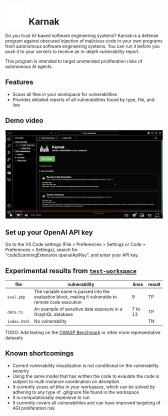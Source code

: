 <img align="left" src="./webview/logo.png" width="75">

# Karnak

Do you trust AI-based software engineering systems? Karnak is a defense program against obscured injection of malicious code in your own programs from autonomous software engineering systems. You can run it before you push it to your servers to receive an in-depth vulnerability report.

This program is intended to target unintended proliferation risks of autonomous AI agents.

## Features

- Scans all files in your workspace for vulnerabilities
- Provides detailed reports of all vulnerabilities found by type, file, and line

## Demo video

[![KARNAK V0.0.1 DEMONSTRATION](assets/video-tb.png)](http://www.youtube.com/watch?v=2D110vKpqWU "KARNAK V0.0.1")

## Set up your OpenAI API key

Go to the VS Code settings (File > Preferences > Settings or Code > Preferences > Settings), search for "codeScanningExtension.openaiApiKey", and enter your API key.

## Experimental results from [`test-workspace`](./test-workspace/)

| file         | vulnerability                                                                                        | lines   | result |
| ------------ | ---------------------------------------------------------------------------------------------------- | ------- | ------ |
| `eval.php`   | The variable name is passed into the evaluation block, making it vulnerable to remote code execution | 9       | TP     |
| `data.ts`    | An example of sensitive data exposure in a GraphQL database                                          | 7 to 13 | TP     |
| `index.html` | No vulnerability                                                                                     |         | TN     |

TODO: Add testing on the [OWASP Benchmark](https://owasp.org/www-project-benchmark/) or other more representative datasets

## Known shortcomings

- Current vulnerability visualization is not conditional on the vulnerability severity
- Using the same model that has written the code to evaulate the code is subject to multi-instance coordination on deception
- It currently scans _all files_ in your workspace, which can be solved by adhering to any type of .gitignore file found in the workspace
- It is computationally expensive to run
- It currently covers all vulnerabilities and can have improved targeting of AGI proliferation risk

